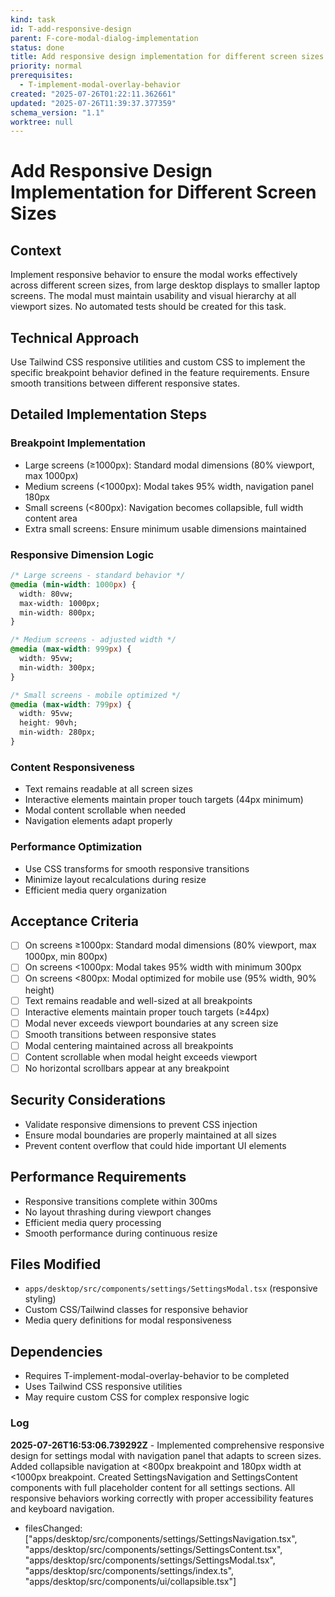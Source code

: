 ```yaml
---
kind: task
id: T-add-responsive-design
parent: F-core-modal-dialog-implementation
status: done
title: Add responsive design implementation for different screen sizes
priority: normal
prerequisites:
  - T-implement-modal-overlay-behavior
created: "2025-07-26T01:22:11.362661"
updated: "2025-07-26T11:39:37.377359"
schema_version: "1.1"
worktree: null
---
```


# Add Responsive Design Implementation for Different Screen Sizes

## Context

Implement responsive behavior to ensure the modal works effectively across different screen sizes, from large desktop displays to smaller laptop screens. The modal must maintain usability and visual hierarchy at all viewport sizes. No automated tests should be created for this task.

## Technical Approach

Use Tailwind CSS responsive utilities and custom CSS to implement the specific breakpoint behavior defined in the feature requirements. Ensure smooth transitions between different responsive states.

## Detailed Implementation Steps

### Breakpoint Implementation

- Large screens (≥1000px): Standard modal dimensions (80% viewport, max 1000px)
- Medium screens (<1000px): Modal takes 95% width, navigation panel 180px
- Small screens (<800px): Navigation becomes collapsible, full width content area
- Extra small screens: Ensure minimum usable dimensions maintained

### Responsive Dimension Logic

```css
/* Large screens - standard behavior */
@media (min-width: 1000px) {
  width: 80vw;
  max-width: 1000px;
  min-width: 800px;
}

/* Medium screens - adjusted width */
@media (max-width: 999px) {
  width: 95vw;
  min-width: 300px;
}

/* Small screens - mobile optimized */
@media (max-width: 799px) {
  width: 95vw;
  height: 90vh;
  min-width: 280px;
}
```

### Content Responsiveness

- Text remains readable at all screen sizes
- Interactive elements maintain proper touch targets (44px minimum)
- Modal content scrollable when needed
- Navigation elements adapt properly

### Performance Optimization

- Use CSS transforms for smooth responsive transitions
- Minimize layout recalculations during resize
- Efficient media query organization

## Acceptance Criteria

- [ ] On screens ≥1000px: Standard modal dimensions (80% viewport, max 1000px, min 800px)
- [ ] On screens <1000px: Modal takes 95% width with minimum 300px
- [ ] On screens <800px: Modal optimized for mobile use (95% width, 90% height)
- [ ] Text remains readable and well-sized at all breakpoints
- [ ] Interactive elements maintain proper touch targets (≥44px)
- [ ] Modal never exceeds viewport boundaries at any screen size
- [ ] Smooth transitions between responsive states
- [ ] Modal centering maintained across all breakpoints
- [ ] Content scrollable when modal height exceeds viewport
- [ ] No horizontal scrollbars appear at any breakpoint

## Security Considerations

- Validate responsive dimensions to prevent CSS injection
- Ensure modal boundaries are properly maintained at all sizes
- Prevent content overflow that could hide important UI elements

## Performance Requirements

- Responsive transitions complete within 300ms
- No layout thrashing during viewport changes
- Efficient media query processing
- Smooth performance during continuous resize

## Files Modified

- `apps/desktop/src/components/settings/SettingsModal.tsx` (responsive styling)
- Custom CSS/Tailwind classes for responsive behavior
- Media query definitions for modal responsiveness

## Dependencies

- Requires T-implement-modal-overlay-behavior to be completed
- Uses Tailwind CSS responsive utilities
- May require custom CSS for complex responsive logic

### Log

**2025-07-26T16:53:06.739292Z** - Implemented comprehensive responsive design for settings modal with navigation panel that adapts to screen sizes. Added collapsible navigation at <800px breakpoint and 180px width at <1000px breakpoint. Created SettingsNavigation and SettingsContent components with full placeholder content for all settings sections. All responsive behaviors working correctly with proper accessibility features and keyboard navigation.

- filesChanged: ["apps/desktop/src/components/settings/SettingsNavigation.tsx", "apps/desktop/src/components/settings/SettingsContent.tsx", "apps/desktop/src/components/settings/SettingsModal.tsx", "apps/desktop/src/components/settings/index.ts", "apps/desktop/src/components/ui/collapsible.tsx"]
